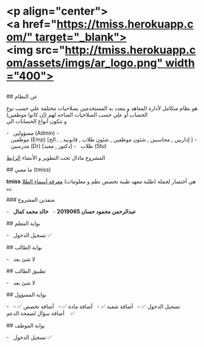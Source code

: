 # <p align="center"><a href="https://tmiss.herokuapp.com/" target="_blank"><img src="http://tmiss.herokuapp.com/assets/imgs/ar_logo.png" width="400"></a></p> 
  
 ## عن النظام 
  
 هو نظام متكامل لأدارة المعاهد و يتعدد به المستخدمين بصلاحيات مختلفة علي حسب نوع الحساب أو علي حسب الصلاحيات المتاحه لهم (إن كانوا موظفين) 
 و تتكون أنواع الحسابات الي 
  
 -   مسؤولين (Admin) 
 -   موظفين (Emp) [إداريين , محاسبين , شئون موظفين , شئون طلاب , قانونية , ..الخ ] 
 -   مدرسين (Dr) [دكتور , معيد] 
 -   طلاب (Stu) 
  
 المشروع ماذال تحت التطوير و الأنشاء [الرابط](https://tmiss.herokuapp.com/) 
  
 ## ما معني (tmiss) 
  
 **tmiss** هي أختصار لجملة (طلبة معهد طيبة تخصص نظم و معلومات) [معرفة أسماء الطلاب](https://github.com/bhry98/tmiss#منفذين-المشروع)  
  
 <!-- ## الدعم و المساعدة 
  
 بالطبع لم نستطع أ --> 
  
 ### منفذين المشروع 
  
 -   **عبدالرحمن محمود حسان 2019065** 
 -   **خالد محمد كمال** 
  
 ## بوابة المعلم 
  
 -   تسجيل الدخول ✅ 
  
 ## بوابة الطالب 
  
 -   لا شئ بعد 
  
 ## تطبيق الطالب 
  
 -   لا شئ بعد 
  
 ## بوابة المسؤول 
  
 -   تسجيل الدخول ✅ 
 -   أضافة شعبة ✅ 
 -   أضافة مادة ✅ 
 -   أضافة تخصص ✅ 
 -   أضافة سؤال لصفحة الدعم ✅ 
  
 ## بوابة الموظف 
  
 -   تسجيل الدخول ✅
